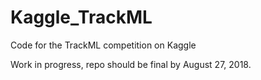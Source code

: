 # Kaggle_TrackML
Code for the TrackML competition on Kaggle

Work in progress, repo should be final by August 27, 2018.
